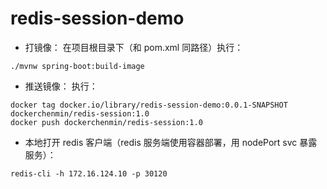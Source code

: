 # redis-session-demo
* 打镜像： 在项目根目录下（和 pom.xml 同路径）执行：
```aidl
./mvnw spring-boot:build-image 
```

* 推送镜像： 执行：
```aidl
docker tag docker.io/library/redis-session-demo:0.0.1-SNAPSHOT dockerchenmin/redis-session:1.0
docker push dockerchenmin/redis-session:1.0 
```

* 本地打开 redis 客户端（redis 服务端使用容器部署，用 nodePort svc 暴露服务）：
```aidl
redis-cli -h 172.16.124.10 -p 30120
```
